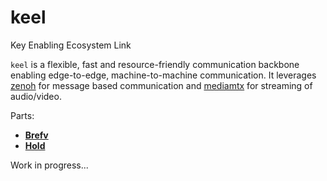 # keel
Key Enabling Ecosystem Link

`keel` is a flexible, fast and resource-friendly communication backbone enabling edge-to-edge, machine-to-machine communication. It leverages [zenoh](https://github.com/eclipse-zenoh/zenoh) for message based communication and [mediamtx](https://github.com/bluenviron/mediamtx) for streaming of audio/video.

Parts:

* [**Brefv**](./brefv/README.md)
* [**Hold**](./hold/README.md) 


Work in progress...